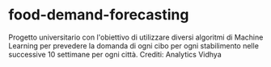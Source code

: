 # food-demand-forecasting
Progetto universitario con l'obiettivo di utilizzare diversi algoritmi di Machine Learning per prevedere la domanda di ogni cibo per ogni stabilimento nelle successive 10 settimane per ogni città. Crediti: Analytics Vidhya
